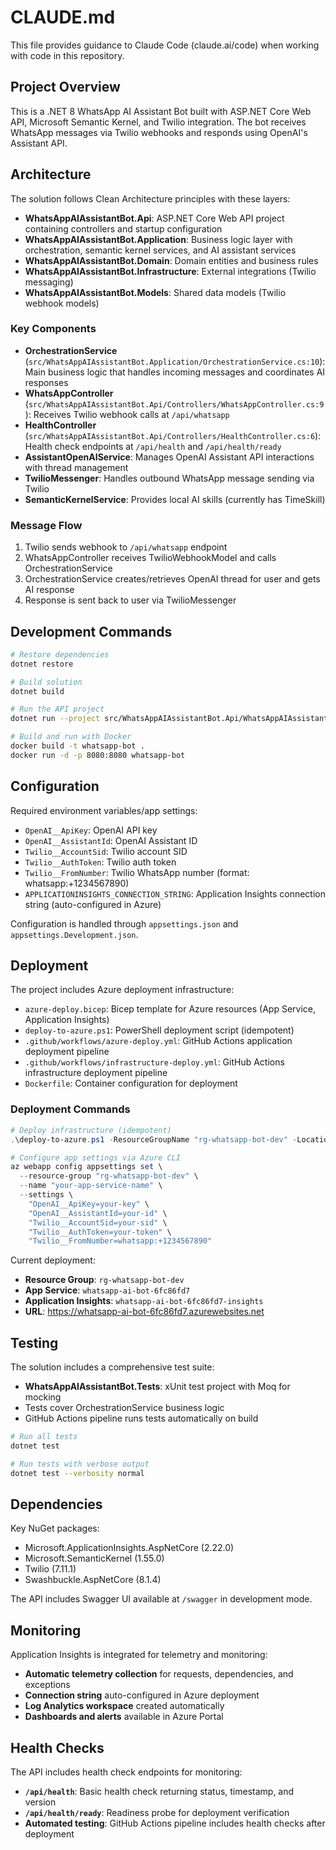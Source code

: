 # CLAUDE.md

This file provides guidance to Claude Code (claude.ai/code) when working with code in this repository.

## Project Overview

This is a .NET 8 WhatsApp AI Assistant Bot built with ASP.NET Core Web API, Microsoft Semantic Kernel, and Twilio integration. The bot receives WhatsApp messages via Twilio webhooks and responds using OpenAI's Assistant API.

## Architecture

The solution follows Clean Architecture principles with these layers:

- **WhatsAppAIAssistantBot.Api**: ASP.NET Core Web API project containing controllers and startup configuration
- **WhatsAppAIAssistantBot.Application**: Business logic layer with orchestration, semantic kernel services, and AI assistant services
- **WhatsAppAIAssistantBot.Domain**: Domain entities and business rules
- **WhatsAppAIAssistantBot.Infrastructure**: External integrations (Twilio messaging)
- **WhatsAppAIAssistantBot.Models**: Shared data models (Twilio webhook models)

### Key Components

- **OrchestrationService** (`src/WhatsAppAIAssistantBot.Application/OrchestrationService.cs:10`): Main business logic that handles incoming messages and coordinates AI responses
- **WhatsAppController** (`src/WhatsAppAIAssistantBot.Api/Controllers/WhatsAppController.cs:9`): Receives Twilio webhook calls at `/api/whatsapp`
- **HealthController** (`src/WhatsAppAIAssistantBot.Api/Controllers/HealthController.cs:6`): Health check endpoints at `/api/health` and `/api/health/ready`
- **AssistantOpenAIService**: Manages OpenAI Assistant API interactions with thread management
- **TwilioMessenger**: Handles outbound WhatsApp message sending via Twilio
- **SemanticKernelService**: Provides local AI skills (currently has TimeSkill)

### Message Flow

1. Twilio sends webhook to `/api/whatsapp` endpoint
2. WhatsAppController receives TwilioWebhookModel and calls OrchestrationService
3. OrchestrationService creates/retrieves OpenAI thread for user and gets AI response
4. Response is sent back to user via TwilioMessenger

## Development Commands

```bash
# Restore dependencies
dotnet restore

# Build solution
dotnet build

# Run the API project
dotnet run --project src/WhatsAppAIAssistantBot.Api/WhatsAppAIAssistantBot.Api.csproj

# Build and run with Docker
docker build -t whatsapp-bot .
docker run -d -p 8080:8080 whatsapp-bot
```

## Configuration

Required environment variables/app settings:
- `OpenAI__ApiKey`: OpenAI API key
- `OpenAI__AssistantId`: OpenAI Assistant ID
- `Twilio__AccountSid`: Twilio account SID
- `Twilio__AuthToken`: Twilio auth token
- `Twilio__FromNumber`: Twilio WhatsApp number (format: whatsapp:+1234567890)
- `APPLICATIONINSIGHTS_CONNECTION_STRING`: Application Insights connection string (auto-configured in Azure)

Configuration is handled through `appsettings.json` and `appsettings.Development.json`.

## Deployment

The project includes Azure deployment infrastructure:
- `azure-deploy.bicep`: Bicep template for Azure resources (App Service, Application Insights)
- `deploy-to-azure.ps1`: PowerShell deployment script (idempotent)
- `.github/workflows/azure-deploy.yml`: GitHub Actions application deployment pipeline
- `.github/workflows/infrastructure-deploy.yml`: GitHub Actions infrastructure deployment pipeline
- `Dockerfile`: Container configuration for deployment

### Deployment Commands

```powershell
# Deploy infrastructure (idempotent)
.\deploy-to-azure.ps1 -ResourceGroupName "rg-whatsapp-bot-dev" -Location "East US2"

# Configure app settings via Azure CLI
az webapp config appsettings set \
  --resource-group "rg-whatsapp-bot-dev" \
  --name "your-app-service-name" \
  --settings \
    "OpenAI__ApiKey=your-key" \
    "OpenAI__AssistantId=your-id" \
    "Twilio__AccountSid=your-sid" \
    "Twilio__AuthToken=your-token" \
    "Twilio__FromNumber=whatsapp:+1234567890"
```

Current deployment:
- **Resource Group**: `rg-whatsapp-bot-dev`
- **App Service**: `whatsapp-ai-bot-6fc86fd7`
- **Application Insights**: `whatsapp-ai-bot-6fc86fd7-insights`
- **URL**: https://whatsapp-ai-bot-6fc86fd7.azurewebsites.net

## Testing

The solution includes a comprehensive test suite:
- **WhatsAppAIAssistantBot.Tests**: xUnit test project with Moq for mocking
- Tests cover OrchestrationService business logic
- GitHub Actions pipeline runs tests automatically on build

```bash
# Run all tests
dotnet test

# Run tests with verbose output
dotnet test --verbosity normal
```

## Dependencies

Key NuGet packages:
- Microsoft.ApplicationInsights.AspNetCore (2.22.0)
- Microsoft.SemanticKernel (1.55.0)
- Twilio (7.11.1)
- Swashbuckle.AspNetCore (8.1.4)

The API includes Swagger UI available at `/swagger` in development mode.

## Monitoring

Application Insights is integrated for telemetry and monitoring:
- **Automatic telemetry collection** for requests, dependencies, and exceptions
- **Connection string** auto-configured in Azure deployment
- **Log Analytics workspace** created automatically
- **Dashboards and alerts** available in Azure Portal

## Health Checks

The API includes health check endpoints for monitoring:
- **`/api/health`**: Basic health check returning status, timestamp, and version
- **`/api/health/ready`**: Readiness probe for deployment verification
- **Automated testing**: GitHub Actions pipeline includes health checks after deployment
